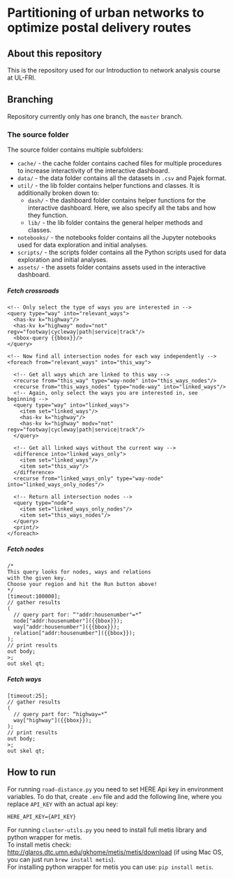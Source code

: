 # Partitioning of urban networks to optimize postal delivery routes


## About this repository ##

This is the repository used for our Introduction to network analysis course at UL-FRI. 

## Branching ##

Repository currently only has one branch, the `master` branch.

### The source folder ###

The source folder contains multiple subfolders:
* `cache/` - the cache folder contains cached files for multiple procedures to increase 
interactivity of the interactive dashboard. 
* `data/` - the data folder contains all the datasets in `.csv` and Pajek format. 
* `util/` - the lib folder contains helper functions and classes. It is additionally broken down to:
    * `dash/` - the dashboard folder contains helper functions for the interactive dashboard. Here, we also specify all the tabs and how they function.
    * `lib/` - the lib folder contains the general helper methods and classes.
* `notebooks/` - the notebooks folder contains all the Jupyter notebooks used for data exploration and initial analyses.
* `scripts/` - the scripts folder contains all the Python scripts used for data exploration and initial analyses.
* `assets/` - the assets folder contains assets used in the interactive dashboard.

##### Fetch crossroads
```
<!-- Only select the type of ways you are interested in -->
<query type="way" into="relevant_ways">
  <has-kv k="highway"/>
  <has-kv k="highway" modv="not" regv="footway|cycleway|path|service|track"/>
  <bbox-query {{bbox}}/>
</query>

<!-- Now find all intersection nodes for each way independently -->
<foreach from="relevant_ways" into="this_way">  

  <!-- Get all ways which are linked to this way -->
  <recurse from="this_way" type="way-node" into="this_ways_nodes"/>
  <recurse from="this_ways_nodes" type="node-way" into="linked_ways"/>
  <!-- Again, only select the ways you are interested in, see beginning -->
  <query type="way" into="linked_ways">
    <item set="linked_ways"/>
    <has-kv k="highway"/>
    <has-kv k="highway" modv="not" regv="footway|cycleway|path|service|track"/>
  </query>

  <!-- Get all linked ways without the current way --> 
  <difference into="linked_ways_only">
    <item set="linked_ways"/>
    <item set="this_way"/>
  </difference>
  <recurse from="linked_ways_only" type="way-node" into="linked_ways_only_nodes"/>

  <!-- Return all intersection nodes -->
  <query type="node">
    <item set="linked_ways_only_nodes"/>
    <item set="this_ways_nodes"/>
  </query>
  <print/>
</foreach>
```
##### Fetch nodes
```
/*
This query looks for nodes, ways and relations 
with the given key.
Choose your region and hit the Run button above!
*/
[timeout:100000];
// gather results
(
  // query part for: “"addr:housenumber"=*”
  node["addr:housenumber"]({{bbox}});
  way["addr:housenumber"]({{bbox}});
  relation["addr:housenumber"]({{bbox}});
);
// print results
out body;
>;
out skel qt;
```
##### Fetch ways
```
[timeout:25];
// gather results
(
  // query part for: “highway=*”
  way["highway"]({{bbox}});
);
// print results
out body;
>;
out skel qt;
```

## How to run
For running `road-distance.py` you need to set HERE Api key in environment variables.
To do that, create `.env` file and add the following line, where you replace `API_KEY`
with an actual api key:
```
HERE_API_KEY={API_KEY}
```

For running `cluster-utils.py` you need to install full metis library and python wrapper for metis.<br>
To install metis check: http://glaros.dtc.umn.edu/gkhome/metis/metis/download (if using Mac OS, you can just run `brew install metis`).<br>
For installing python wrapper for metis you can use: `pip install metis`. 
